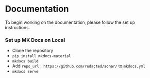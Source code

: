 # Documentation

To begin working on the documentation, please follow the set up instructions.

### Set up MK Docs on Local

- Clone the repository
- `pip install mkdocs-material`
- `mkdocs build`
- Add `repo_url: https://github.com/redacted/sonar/` to `mkdocs.yml`
- `mkdocs serve`
